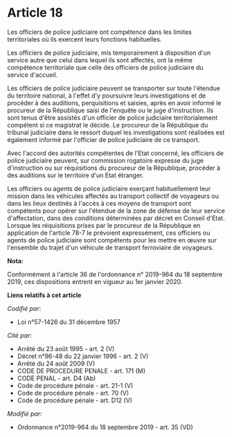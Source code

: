 # Article 18

Les officiers de police judiciaire ont compétence dans les limites territoriales où ils exercent leurs fonctions
habituelles. 

Les officiers de police judiciaire, mis temporairement à disposition d'un service autre que celui dans lequel ils sont
affectés, ont la même compétence territoriale que celle des officiers de police judiciaire du service d'accueil. 

Les officiers de police judiciaire peuvent se transporter sur toute l'étendue du territoire national, à l'effet d'y
poursuivre leurs investigations et de procéder à des auditions, perquisitions et saisies, après en avoir informé le procureur
de la République saisi de l'enquête ou le juge d'instruction. Ils sont tenus d'être assistés d'un officier de police
judiciaire territorialement compétent si ce magistrat le décide. Le procureur de la République du   tribunal judiciaire dans
le ressort duquel les investigations sont réalisées est également informé par l'officier de police judiciaire de ce
transport. 

Avec l'accord des autorités compétentes de l'Etat concerné, les officiers de police judiciaire peuvent, sur commission
rogatoire expresse du juge d'instruction ou sur réquisitions du procureur de la République, procéder à des auditions sur le
territoire d'un Etat étranger. 

Les officiers ou agents de police judiciaire exerçant habituellement leur mission dans les véhicules affectés au transport
collectif de voyageurs ou dans les lieux destinés à l'accès à ces moyens de transport sont compétents pour opérer sur
l'étendue de la zone de défense de leur service d'affectation, dans des conditions déterminées par décret en Conseil d'Etat.
Lorsque les réquisitions prises par le procureur de la République en application de l'article 78-7 le prévoient expressément,
ces officiers ou agents de police judiciaire sont compétents pour les mettre en œuvre sur l'ensemble du trajet d'un véhicule
de transport ferroviaire de voyageurs.

**Nota:**

Conformément à l'article 36 de l'ordonnance n° 2019-964 du 18 septembre 2019, ces dispositions entrent en vigueur au 1er
janvier 2020.

**Liens relatifs à cet article**

_Codifié par_:

  - Loi n°57-1426 du 31 décembre 1957

_Cité par_:

  - Arrêté du 23 août 1995 - art. 2 (V)
  - Décret n°96-48 du 22 janvier 1996 - art. 2 (V)
  - Arrêté du 24 août 2009 (V)
  - CODE DE PROCEDURE PENALE - art. 171 (M)
  - CODE PENAL - art. D4 (Ab)
  - Code de procédure pénale - art. 21-1 (V)
  - Code de procédure pénale - art. 70 (V)
  - Code de procédure pénale - art. D12 (V)

_Modifié par_:

  - Ordonnance n°2019-964 du 18 septembre 2019 - art. 35 (VD)
